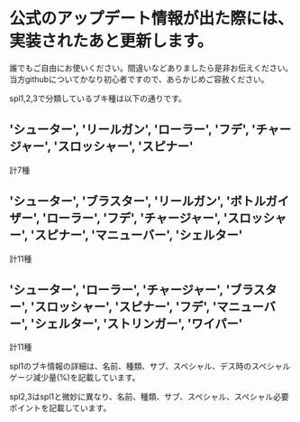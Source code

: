 # 公式のアップデート情報が出た際には、実装されたあと更新します。

誰でもご自由にお使いください。間違いなどありましたら是非お伝えください。当方githubについてかなり初心者ですので、あらかじめご容赦ください。

spl1,2,3で分類しているブキ種は以下の通りです。

## 'シューター', 'リールガン', 'ローラー', 'フデ', 'チャージャー', 'スロッシャー', 'スピナー'

計7種

## 'シューター', 'ブラスター', 'リールガン', 'ボトルガイザー', 'ローラー', 'フデ', 'チャージャー', 'スロッシャー', 'スピナー', 'マニューバー', 'シェルター'

計11種

## 'シューター', 'ローラー', 'チャージャー', 'ブラスター', 'スロッシャー', 'スピナー', 'フデ', 'マニューバー', 'シェルター', 'ストリンガー', 'ワイパー'

計11種

spl1のブキ情報の詳細は、名前、種類、サブ、スペシャル、デス時のスペシャルゲージ減少量(%)を記載しています。

spl2,3はspl1と微妙に異なり、名前、種類、サブ、スペシャル、スペシャル必要ポイントを記載しています。

